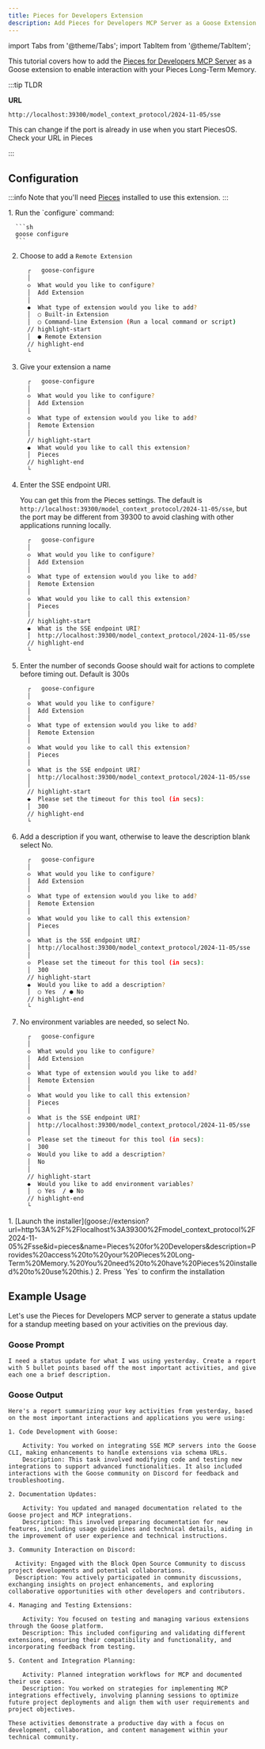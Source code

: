 ```yaml
---
title: Pieces for Developers Extension
description: Add Pieces for Developers MCP Server as a Goose Extension
---
```


import Tabs from '@theme/Tabs';
import TabItem from '@theme/TabItem';

This tutorial covers how to add the [Pieces for Developers MCP Server](https://pieces.app/) as a Goose extension to enable interaction with your Pieces Long-Term Memory.

:::tip TLDR

**URL**

```bash
http://localhost:39300/model_context_protocol/2024-11-05/sse
```

This can change if the port is already in use when you start PiecesOS. Check your URL in Pieces

:::

## Configuration

:::info
Note that you'll need [Pieces](https://pieces.app) installed to use this extension.
:::

<Tabs groupId="interface">
  <TabItem value="cli" label="Goose CLI" default>
  1. Run the `configure` command:

      ```sh
      goose configure
      ```

  2. Choose to add a `Remote Extension`

      ```sh
        ┌   goose-configure 
        │
        ◇  What would you like to configure?
        │  Add Extension 
        │
        ◆  What type of extension would you like to add?
        │  ○ Built-in Extension 
        │  ○ Command-line Extension (Run a local command or script)
        // highlight-start    
        │  ● Remote Extension 
        // highlight-end    
        └ 
      ```

  3. Give your extension a name
  
      ```sh
        ┌   goose-configure 
        │
        ◇  What would you like to configure?
        │  Add Extension 
        │
        ◇  What type of extension would you like to add?
        │  Remote Extension 
        │
        // highlight-start
        ◆  What would you like to call this extension?
        │  Pieces
        // highlight-end
        └ 
      ```

  4. Enter the SSE endpoint URI.

      You can get this from the Pieces settings. The default is `http://localhost:39300/model_context_protocol/2024-11-05/sse`, but the port may be different from 39300 to avoid clashing with other applications running locally.

      ```sh
        ┌   goose-configure 
        │
        ◇  What would you like to configure?
        │  Add Extension 
        │
        ◇  What type of extension would you like to add?
        │  Remote Extension 
        │
        ◇  What would you like to call this extension?
        │  Pieces
        │
        // highlight-start
        ◆  What is the SSE endpoint URI?
        │  http://localhost:39300/model_context_protocol/2024-11-05/sse
        // highlight-end
        └ 
      ```  

  5. Enter the number of seconds Goose should wait for actions to complete before timing out. Default is 300s

      ```sh
        ┌   goose-configure 
        │
        ◇  What would you like to configure?
        │  Add Extension 
        │
        ◇  What type of extension would you like to add?
        │  Remote Extension 
        │
        ◇  What would you like to call this extension?
        │  Pieces
        │
        ◇  What is the SSE endpoint URI?
        │  http://localhost:39300/model_context_protocol/2024-11-05/sse
        │
        // highlight-start
        ◆  Please set the timeout for this tool (in secs):
        │  300
        // highlight-end
        └ 
      ```

  6. Add a description if you want, otherwise to leave the description blank select No.

      ```sh
        ┌   goose-configure 
        │
        ◇  What would you like to configure?
        │  Add Extension 
        │
        ◇  What type of extension would you like to add?
        │  Remote Extension 
        │
        ◇  What would you like to call this extension?
        │  Pieces
        │
        ◇  What is the SSE endpoint URI?
        │  http://localhost:39300/model_context_protocol/2024-11-05/sse
        │
        ◇  Please set the timeout for this tool (in secs):
        │  300
        // highlight-start
        ◆  Would you like to add a description?
        │  ○ Yes  / ● No 
        // highlight-end
        └ 
      ```

  7. No environment variables are needed, so select No.

      ```sh
        ┌   goose-configure 
        │
        ◇  What would you like to configure?
        │  Add Extension 
        │
        ◇  What type of extension would you like to add?
        │  Remote Extension 
        │
        ◇  What would you like to call this extension?
        │  Pieces
        │
        ◇  What is the SSE endpoint URI?
        │  http://localhost:39300/model_context_protocol/2024-11-05/sse
        │
        ◇  Please set the timeout for this tool (in secs):
        │  300
        ◇  Would you like to add a description?
        │  No 
        │
        // highlight-start
        ◆  Would you like to add environment variables?
        │  ○ Yes  / ● No 
        // highlight-end
        └ 
      ```

  </TabItem>
  <TabItem value="ui" label="Goose Desktop">
  1. [Launch the installer](goose://extension?url=http%3A%2F%2Flocalhost%3A39300%2Fmodel_context_protocol%2F2024-11-05%2Fsse&id=pieces&name=Pieces%20for%20Developers&description=Provides%20access%20to%20your%20Pieces%20Long-Term%20Memory.%20You%20need%20to%20have%20Pieces%20installed%20to%20use%20this.)
  2. Press `Yes` to confirm the installation
  </TabItem>
</Tabs>

## Example Usage

Let's use the Pieces for Developers MCP server to generate a status update for a standup meeting based on your activities on the previous day.

### Goose Prompt

```
I need a status update for what I was using yesterday. Create a report with 5 bullet points based off the most important activities, and give each one a brief description.
```

### Goose Output

```
Here's a report summarizing your key activities from yesterday, based on the most important interactions and applications you were using:

1. Code Development with Goose:

    Activity: You worked on integrating SSE MCP servers into the Goose CLI, making enhancements to handle extensions via schema URLs.
    Description: This task involved modifying code and testing new integrations to support advanced functionalities. It also included interactions with the Goose community on Discord for feedback and troubleshooting.

2. Documentation Updates:

    Activity: You updated and managed documentation related to the Goose project and MCP integrations.
    Description: This involved preparing documentation for new features, including usage guidelines and technical details, aiding in the improvement of user experience and technical instructions.

3. Community Interaction on Discord:

  Activity: Engaged with the Block Open Source Community to discuss project developments and potential collaborations.
  Description: You actively participated in community discussions, exchanging insights on project enhancements, and exploring collaborative opportunities with other developers and contributors.

4. Managing and Testing Extensions:

    Activity: You focused on testing and managing various extensions through the Goose platform.
    Description: This included configuring and validating different extensions, ensuring their compatibility and functionality, and incorporating feedback from testing.

5. Content and Integration Planning:

    Activity: Planned integration workflows for MCP and documented their use cases.
    Description: You worked on strategies for implementing MCP integrations effectively, involving planning sessions to optimize future project deployments and align them with user requirements and project objectives.
    
These activities demonstrate a productive day with a focus on development, collaboration, and content management within your technical community.
```
